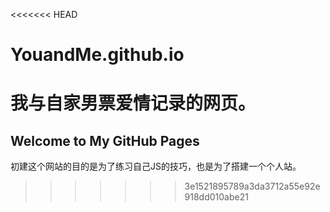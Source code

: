 <<<<<<< HEAD
# YouandMe.github.io
我与自家男票爱情记录的网页。
=======
## Welcome to My GitHub Pages
初建这个网站的目的是为了练习自己JS的技巧，也是为了搭建一个个人站。
>>>>>>> 3e1521895789a3da3712a55e92e918dd010abe21
